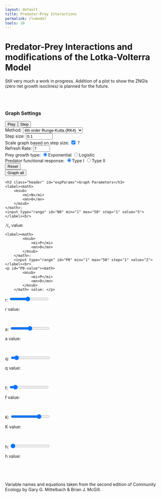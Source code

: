 ```yaml
---
layout: default
title: Predator-Prey Interactions
permalink: /lvmodel
tools: 10
---
```



<script defer src="/assets/scripts/graph.js"></script>
<script defer src="/assets/scripts/lotkaVolterraModel.js"></script>

<style type="text/css" media="screen">
    .stretch {
  position: relative;
  left: calc(-50vw + 50%);
    }


</style>

# Predator-Prey Interactions and modifications of the Lotka-Volterra Model

Still very much a work in progress. Addition of a plot to show the ZNGIs (zero net growth isoclines) is planned for the future.

<br>
<div class="graph panel" >
    <canvas class="graph" id="timeGraph" height=400 width=610></canvas><br>
    <canvas class="graph" id="slopeGraph" height=400 width=610></canvas>
</div>

<div class="panel" style="min-width:300px;">
    <h3 class="header">Graph Settings</h3>
    <button class = "btn btn-submit" id="play">Play</button><button class = "btn btn-submit" id="step" title="Steps forward by one step size using the method specified below.">Step</button><br>
    <label>Method: <select id="method">
            <option value="euler">Euler's method (RK1)</option>
            <option value="rk2">2nd order Runge-Kutta (RK2)</option>
            <option selected value="rk4">4th order Runge-Kutta (RK4)</option>
        </select></label><br>
    <label>Step size: <input id="step-size" type="number" min=".001" max="10" step="0.01" value="0.1"></label><br>
    <label>Scale graph based on step size: <input id="step-scaling" type="checkbox" checked> <span class = "descriptor" hover-text = "When checked, the graph will increment by step size for each pixel of the graph, so a larger step size would cause the graph to be horizontally compressed and a smaller step size would cause horizontal stretching. When unchecked, this no longer applies, and each pixel will always correspond to 0.1 units of time. Therefore, if the step size is 0.01, the program will do 10 consecutive approximations to find each pixel.">?</span> </label><br>
    <label>Refresh Rate: <input id="refresh-rate" type="number" min="1" max="50" step="1" value="7"></label><br>
    <label for="prey">Prey growth type: </label>
    <label><input class="prey-growth" type="radio" checked name="prey" value="Exponential">Exponential</label>
    <label><input class="prey-growth" type="radio" name="prey" value="Logistic">Logistic</label>
    <br>
    <label for="predator">Predator functional response: </label>
    <label><input class="predator-func-response" type="radio" checked name="predator" value="t1">Type I</label>
    <label><input class="predator-func-response" type="radio" name="predator" value="t2">Type II</label>
    <br>
    <button class = "btn btn-submit x-small" id="reset">Reset</button><br>
    <button class = "btn btn-submit x-small" id="graph-all" title="Graphs everything that has been calculated since the initial conditions. You will have to scroll sideways to see everything.">Graph all</button>

    <h3 class="header" id="expParams">Graph Parameters</h3>
    <label><math>
        <msub>
            <mi>N</mi>
            <mn>0</mn>
        </msub>
    </math>:
    <input type="range" id="N0" min="1" max="50" step="1" value="5"></label><br>

<p id="N0-value"><math>
        <msub>
            <mi>N</mi>
            <mn>0</mn>
        </msub>
    </math> value: </p>
    
    <label><math>
            <msub>
                <mi>P</mi>
                <mn>0</mn>
            </msub>
        </math>:
        <input type="range" id="P0" min="1" max="50" step="1" value="2"></label><br>
    <p id="P0-value"><math>
            <msub>
                <mi>P</mi>
                <mn>0</mn>
            </msub>
        </math> value: </p>

<label id="r-label">r: <input type="range" id="r" min=".1" max="2.5" step=".01" value="1.2"><br>
    <p id="r-value">r value: </p>
</label><br>

<label id="a-label">a: <input type="range" id="a" min="0" max="1" step=".01" value=".5"><br>
    <p id="a-value">a value: </p>
</label><br>

<label id="q-label">q: <input type="range" id="q" min="0" max="1" step=".01" value=".1"><br>
    <p id="q-value">q value: </p>
</label><br>

<label id="f-label">f: <input type="range" id="f" min="0" max="1" step=".01" value=".1"><br>
    <p id="f-value">f value: </p>
</label><br>

<label id="K-label">K: <input type="range" id="K" min="1" max="100" step="1" value="75"><br>
    <p id="K-value">K value: </p>
</label><br>

<label id="h-label">h: <input type="range" id="h" min="0" max="1" step=".01" value="0"><br>
    <p id="h-value">h value: </p>
</label><br>
</div>

<canvas class="graph hide stretch" id="allGraph" height=400 width=610></canvas><br>


Variable names and equations taken from the second edition of Community Ecology by Gary G. Mittelbach & Brian J. McGill. 
